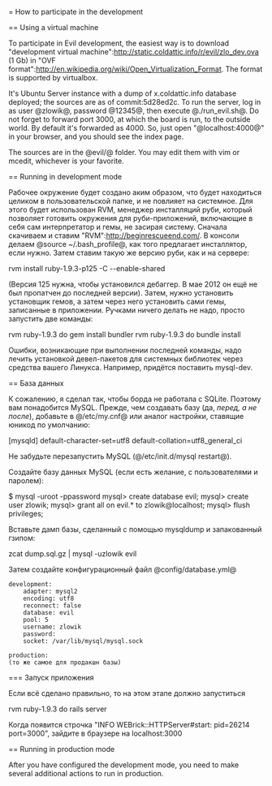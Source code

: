 = How to participate in the development

== Using a virtual machine

To participate in Evil development, the easiest way is to download "development virtual machine":http://static.coldattic.info/r/evil/zlo_dev.ova (1 Gb) in "OVF format":http://en.wikipedia.org/wiki/Open_Virtualization_Format.  The format is supported by virtualbox.

It's Ubuntu Server instance with a dump of x.coldattic.info database deployed; the sources are as of commit:5d28ed2c.  To run the server, log in as user @zlowik@, password @12345@, then execute @./run_evil.sh@.  Do not forget to forward port 3000, at which the board is run, to the outside world.  By default it's forwarded as 4000.  So, just open "@localhost:4000@" in your browser, and you should see the index page.

The sources are in the @evil/@ folder.  You may edit them with vim or mcedit, whichever is your favorite.

== Running in development mode

Рабочее окружение будет создано аким образом, что будет находиться целиком в пользовательской папке, и не повлияет на системное.  Для этого будет использован RVM, менеджер инсталляций руби, который позволяет готовить окружения для руби-приложений, включающие в себя сам интерпретатор и гемы, не засирая систему.  Сначала скачиваем и ставим "RVM":http://beginrescueend.com/.  В консоли делаем @source ~/.bash_profile@, как того предлагает инсталлятор, если нужно.  Затем ставим такую же версию руби, как и на сервере:

  rvm install ruby-1.9.3-p125 -C --enable-shared

(Версия 125 нужна, чтобы установился дебаггер.  В мае 2012 он ещё не был пропатчен до последней версии). Затем, нужно установить установщик гемов, а затем через него установить сами гемы, записанные в приложении.  Ручками ничего делать не надо, просто запустить две команды:

  rvm ruby-1.9.3 do gem install bundler
  rvm ruby-1.9.3 do bundle install

Ошибки, возникающие при выполнении последней команды, надо лечить установкой девел-пакетов для системных библиотек через средства вашего Линукса.  Например, придётся поставить mysql-dev. 

== База данных

К сожалению, я сделал так, чтобы борда не работала с SQLite.  Поэтому вам понадобится MySQL.  Прежде, чем создавать базу (да, *перед, а не после*), добавьте в @/etc/my.cnf@ или аналог настройки, ставящие юникод по умолчанию:

  [mysqld]
  default-character-set=utf8
  default-collation=utf8_general_ci

Не забудьте перезапустить MySQL (@/etc/init.d/mysql restart@).

Cоздайте базу данных MySQL (если есть желание, с пользователями и паролем):

  $ mysql -uroot -ppassword
  mysql> create database evil;
  mysql> create user zlowik;
  mysql> grant all on evil.* to zlowik@localhost;
  mysql> flush privileges;

Вставьте дамп базы, сделанный с помощью mysqldump и запакованный гзипом:

  zcat dump.sql.gz | mysql -uzlowik evil

Затем создайте конфигурационный файл @config/database.yml@

	development:
		adapter: mysql2
		encoding: utf8
		reconnect: false
		database: evil
		pool: 5
		username: zlowik
		password:
		socket: /var/lib/mysql/mysql.sock

	production:
    (то же самое для продакшн базы)

=== Запуск приложения

Если всё сделано правильно, то на этом этапе должно запуститься

   rvm ruby-1.9.3 do rails server

Когда появится строчка "INFO  WEBrick::HTTPServer#start: pid=26214 port=3000", зайдите в браузере на localhost:3000


== Running in production mode

After you have configured the development mode, you need to make several additional actions to run in production.
